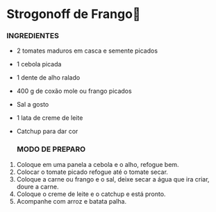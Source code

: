 # Strogonoff de Frango:chicken:



### INGREDIENTES

- 2 tomates maduros em casca e semente picados

- 1 cebola picada

- 1 dente de alho ralado

- 400 g de coxão mole ou frango picados

- Sal a gosto

- 1 lata de creme de leite

- Catchup para dar cor

  ### MODO DE PREPARO

1. Coloque em uma panela a cebola e o alho, refogue bem.
2. Colocar o tomate picado refogue até o tomate secar.
3. Coloque a carne ou frango e o sal, deixe secar a água que ira criar, doure a carne.
4. Coloque o creme de leite e o catchup e está pronto.
5. Acompanhe com arroz e batata palha.

